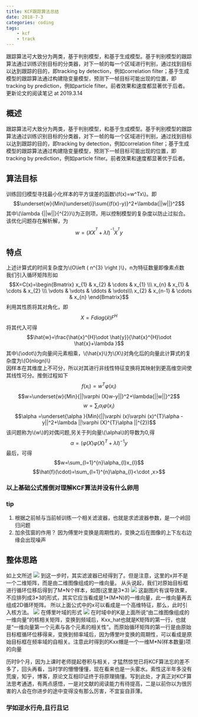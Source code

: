 ```yaml
---
title: KCF跟踪算法总结
date: 2018-7-3
categories: coding
tags: 
    - kcf 
    - track
---
```


跟踪算法可大致分为两类，基于判别模型，和基于生成模型。基于判别模型的跟踪算法通过训练识别目标的分类器，对下一帧的每一个区域进行判别，通过找到目标以达到跟踪的目的，即tracking by detection，例如correlation filter；基于生成模型的跟踪算法通过构建隐变量模型，预测下一帧目标可能出现的位置，即tracking by prediction，例如particle filter。前者效果和速度都显著优于后者。
更新论文的阅读笔记 at 2019.3.14
<!--more-->

## 概述
跟踪算法可大致分为两类，基于判别模型，和基于生成模型。基于判别模型的跟踪算法通过训练识别目标的分类器，对下一帧的每一个区域进行判别，通过找到目标以达到跟踪的目的，即tracking by detection，例如correlation filter；基于生成模型的跟踪算法通过构建隐变量模型，预测下一帧目标可能出现的位置，即tracking by prediction，例如particle filter。前者效果和速度都显著优于后者。
## 算法目标
训练回归模型寻找最小化样本的平方误差的函数\\(f(x)=w^Tx\\)。即
$$\underset{w}{Min}\underset{i}\sum{(f(x)-y)}^2+\lambda{||w||}^2$$
其中\\(\lambda {||w||}{^{2}}\\)为正则项，用以控制模型的复杂度以防止过拟合。  
该优化问题存在解析解，为
$$w=\left ( XX^{^{T}}+\lambda I \right )^{^{-1}}X^{^{T}}y$$
## 特点
上述计算式的时间复杂度为\\(O\left ( n^{3} \right )\\)，n为特征数量即像素点数  
我们引入循环矩阵形如
$$X=C(x)=\begin{Bmatrix}
 x_{1}  & x_{2}   & \cdots & x_{1} \\\ 
 x_{n}  & x_{1}   & \cdots & x_{2} \\\ 
 \vdots & \vdots  & \ddots & \vdots\\\ 
 x_{2}  & x_{n-1} & \cdots & x_{n}
\end{Bmatrix}$$
利用其性质将其对角化，即
$$X=Fdiag(\hat{x})F^{H}$$
将其代入可得
$$\hat{w}=\frac{\hat{x}^{H}\odot \hat{y}}{\hat{x}^{H}\odot \hat{x}+\lambda }$$
其中\\(\odot\\)为向量间元素相乘，\\(\hat{x}\\)为\\(X\\)对角化后的向量此计算式的复杂度为\\(O(nlogn)\\)  
因样本在其维度上不可分，所以对其进行非线性特征变换将其映射到更高维空间使其线性可分。推倒过程如下
$$f(x_{i})=w^{T}\varphi (x_{i})$$
$$w=\underset{w}{Min}{||\varphi (X)w-y||}^2+\lambda{||w||}^2$$
$$w=\sum_{i}{\alpha_{i}\varphi (x_{i})}$$
$$\alpha =\underset{\alpha }{Min}(||\varphi (x)\varphi (x)^{T}\alpha -y||^2+\lambda ||\varphi (X)^{T}\alpha ||^{2})$$
该问题称为\\(w\\)的对偶问题,另关于列向量\\(\alpha\\)的导数为0,得
$$\alpha =(\varphi (X)\varphi (X)^{T}+\lambda I)^{-1}y$$
最后，可得
$$w=\sum_{l=1}^{n}\alpha_{l}x_{l}$$
$$\hat{f}(\cdot)=\sum_{l=1}^{n}\alpha_{l}<\cdot ,x>$$  

### 以上基础公式推倒对理解KCF算法并没有什么卵用


### tip

1. 根据之前帧与当前帧训练一个相关滤波器，也就是求滤波器参数，是一个岭回归问题
2. 加余弦窗的作用？ 因为傅里叶变换是周期性的，变换之后在图像的上下左右边缘会出现噪声 

## 整体思路

如上文所述
![](https://ws1.sinaimg.cn/large/007xDx5ily1g19j42yjccj305v02sa9v.jpg)
到这一步时，其实滤波器已经得到了。但是注意，这里的x并不是一个二维矩阵，而是由二维图像组成的一维向量。 
从头说起，我们对原始目标框进行循环位移后得到了M\*N个样本，如图(这里是3\*3)
![](https://ws1.sinaimg.cn/large/007xDx5ily1g19j9rszbhj304n05iabd.jpg)
这副图片有误导效果，不应排列成3\*3的形式，其实它应当看成是1\*(M\*N)的一维向量，此一维向量再去组成2D循环矩阵。 
所以上面公式中的x可以看成是一个高维特征，那么，此时引入核方法。
![](https://ws1.sinaimg.cn/large/007xDx5ily1g19jgkhcxtj3041036gle.jpg)
在傅里叶域的形式
![](https://ws1.sinaimg.cn/large/007xDx5ily1g19jhy3e1sj302p01c0me.jpg)
在时域中的K是上面所说“由二维图像组成的一维向量”的核相关矩阵，变换到频域后，Kxx_hat也就是K矩阵的第一行，也就是“一维向量第一个元素与各个元素的相关性”。而原始循环矩阵的第一行是由原始目标框循环位移得来，变换到频率域后，因为傅里叶变换的周期性，可以看成是原始目标框在频率域的自相关。注意此时得到的Kxx帽是一个一维M\*N(样本数量)项的向量 

历时9个月，因为上课时老师提起卷积与相关，才猛然惊觉已将KCF算法忘的差不多了，回头再看，当时学的懵懵懂懂，现在看来也是一头雾水。索性这半年多没有荒废，知乎，博客，原论文互相印证终于将原理搞懂。写到此处，才真正对KCF算法思考通透，有两点感悟，一是对文献的阅读能力有待提高，二是以前你以为很厉害的人会在你进步的途中变得没有那么厉害，不宜妄自菲薄。

### 学如逆水行舟,且行且记
